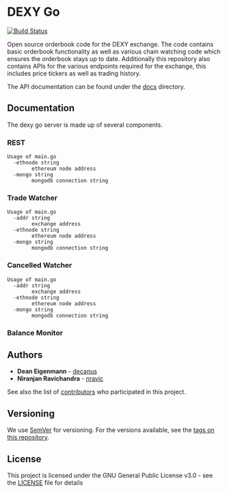 # DEXY Go

[![Build Status](https://travis-ci.com/DexyProject/dexy-go.svg?token=SGE7GHsjEHmsR4VosLJx&branch=development)](https://travis-ci.com/DexyProject/dexy-go)

Open source orderbook code for the DEXY exchange. The code contains basic orderbook functionality as well as various chain watching code which ensures the orderbook stays up to date. Additionally this repository also contains APIs for the various endpoints required for the exchange, this includes price tickers as well as trading history.

The API documentation can be found under the [docs](docs) directory.

## Documentation

The dexy go server is made up of several components.

### REST 

```
Usage of main.go
  -ethnode string
    	ethereum node address
  -mongo string
    	mongodb connection string
```

### Trade Watcher

```
Usage of main.go
  -addr string
    	exchange address
  -ethnode string
    	ethereum node address
  -mongo string
    	mongodb connection string
```

### Cancelled Watcher

```
Usage of main.go
  -addr string
    	exchange address
  -ethnode string
    	ethereum node address
  -mongo string
    	mongodb connection string
```

### Balance Monitor

## Authors

* **Dean Eigenmann** - [decanus](https://github.com/decanus)
* **Niranjan Ravichandra** - [nravic](https://github.com/nravic)

See also the list of [contributors](https://github.com/DexyProject/dexy-go/contributors) who participated in this project.

## Versioning

We use [SemVer](http://semver.org/) for versioning. For the versions available, see the [tags on this repository](https://github.com/DexyProject/dexy-go/tags).

## License

This project is licensed under the GNU General Public License v3.0 - see the [LICENSE](LICENSE) file for details
